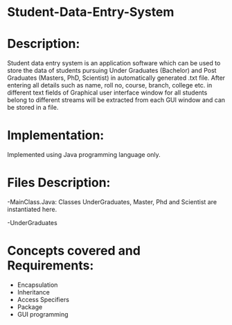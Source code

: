 # Student-Data-Entry-System

# Description:
Student data entry system is an application software which can be used to store the data of students pursuing Under Graduates (Bachelor) and Post Graduates (Masters, PhD, Scientist) in automatically generated .txt file. After entering all details such as name, roll no, course, branch, college etc. in different text fields of Graphical user interface window for all students belong to different streams will be extracted from each GUI window and can be stored in a file.

# Implementation:
Implemented using Java programming language only.

# Files Description:
-MainClass.Java:
Classes UnderGraduates, Master, Phd and Scientist are instantiated here.

-UnderGraduates

# Concepts covered and Requirements:
- Encapsulation
- Inheritance
- Access Specifiers
- Package
- GUI programming
